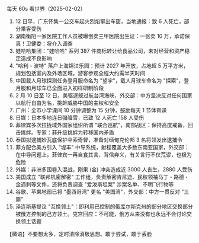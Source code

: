 每天 60s 看世界（2025-02-02）

1. 12 日早，广东怀集一公交车起火烈焰窜出车窗，当地通报：致 6 人死亡，部分乘客受伤
2. 湖南衡阳一家医院工作人员被曝倒卖三甲医院出生证：一张卖 10 万，承诺保真！卫健委：将介入调查
3. 娃哈哈集团："娃哈哈" 系列 387 件商标转让给食品公司，未对经营和资产稳定造成不良影响
4. "哈利・波特" 落户上海锦江乐园：预计 2027 年开放，占地超 5 万平方米，规划包括室内及外场区域。游客参观全程大约需半天时间
5. 中国载人月球探测任务登月服命名为 "望宇"，载人月球车命名为 "探索"，登月服和月球车已全面进入初样研制阶段
6. 2 月 10 日至 12 日，美驱逐舰过航台湾海峡，外交部：中方坚决反对任何国家以航行自由为名，挑衅威胁中国的主权和安全
7. 广州：全市小学课间 10 分钟调整为 15 分钟，鼓励每天 1 节体育课
8. 日媒：日本多地连日强降雪，已致 12 人死亡 158 人受伤
9. 菲律宾多次拉拢域外国家组织所谓 "联合巡航"，南部战区：保持高度戒备，回击挑衅。专家：菲升级挑衅为转移国内矛盾
10. 泰国拟逮捕妙瓦底保护伞索奇督，准备对缅甸克伦邦 3 名将领发出逮捕令
11. 菲方配合美方引入 "堤丰" 中导系统，射程覆盖大多数东南亚国家，外交部：在中导问题上，菲律宾一再自食其言、背信弃义，有关言行不仅荒谬，也极为危险
12. 外媒：非洲多国卷入混战，刚果 (金) 冲突造成近 3000 人丧生，2880 人受伤
13. 美国成立 "联邦机密解密" 工作组，负责解密肯尼迪、民权领袖马丁・路德・金遇刺等文件，还将负责调查 "爱泼斯坦案" 涉案名单、不明飞行物等
14. 谷歌、苹果地图已将 "墨西哥湾" 更名 "美国湾"，外交部：中方一贯反对 "三霸"
15. 泽连斯基提议 "互换领土"：即利用已控制的俄库尔斯克州的部分地区交换部分被俄方控制的己方领土。克宫回应：不可能，俄方从来没有也永远不会讨论交换领土话题

【微语】不要想太多，定时清除消极思想。敢于尝试，敢于丢脸